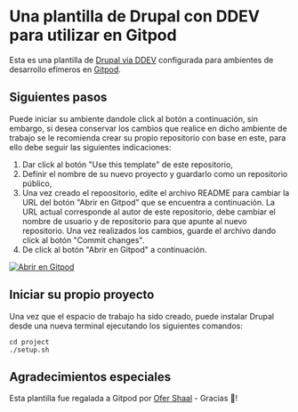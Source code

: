 # Una plantilla de Drupal con DDEV para utilizar en Gitpod

Esta es una plantilla de [Drupal via DDEV](https://github.com/drud/ddev) configurada para ambientes de desarrollo efímeros en [Gitpod](https://www.gitpod.io/).

## Siguientes pasos

Puede iniciar su ambiente dandole click al botón a continuación, sin embargo, si desea conservar los cambios que realice en dicho ambiente de trabajo se le recomienda crear su propio repositorio con base en este, para ello debe seguir las siguientes indicaciones:

1. Dar click al botón "Use this template" de este repositorio, 
2. Definir el nombre de su nuevo proyecto y guardarlo como un repositorio público,
3. Una vez creado el repoositorio, edite el archivo README para cambiar la URL del botón "Abrir en Gitpod" que se encuentra a continuación. La URL actual corresponde al autor de este repositorio, debe cambiar el nombre de usuario y de repositorio para que apunte al nuevo repositorio. Una vez realizados los cambios, guarde el archivo dando click al botón "Commit changes".
4. De click al botón "Abrir en Gitpod" a continuación.

[![Abrir en Gitpod](https://gitpod.io/button/open-in-gitpod.svg)](https://gitpod.io/#https://github.com/Adrilu1212/DrupalCamp2023)

## Iniciar su propio proyecto

Una vez que el espacio de trabajo ha sido creado, puede instalar Drupal desde una nueva terminal ejecutando los siguientes comandos:

```
cd project
./setup.sh
```

## Agradecimientos especiales

Esta plantilla fue regalada a Gitpod por [Ofer Shaal](https://github.com/shaal) - Gracias 🙏!
